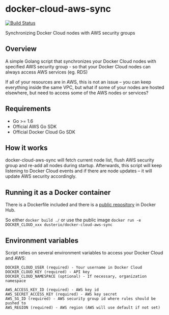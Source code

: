 # docker-cloud-aws-sync
[![Build Status](https://travis-ci.org/dusterio/docker-cloud-aws-sync.svg?branch=master)](https://travis-ci.org/dusterio/docker-cloud-aws-sync)

Synchronizing Docker Cloud nodes with AWS security groups

## Overview

A simple Golang script that synchronizes your Docker Cloud nodes with specified AWS security group - 
so that your Docker Cloud nodes can always access AWS services (eg. RDS)

If all of your resources are in AWS, this is not an issue – you can keep everything inside the same VPC, but what if some of
your nodes are hosted elsewhere, but need to access some of the AWS nodes or services?

## Requirements

- Go >= 1.6
- Official AWS Go SDK
- Official Docker Cloud Go SDK

## How it works

docker-cloud-aws-sync will fetch current node list, flush AWS security group and re-add all nodes during startup.
Afterwards, this script will keep listening to Docker Cloud events and if there are node updates – it will update AWS
security accordingly.

## Running it as a Docker container

There is a Dockerfile included and there is a [public repository](https://hub.docker.com/r/dusterio/docker-cloud-aws-sync/) in Docker Hub.

So either ```docker build ./``` or use the public image ```docker run -e DOCKER_CLOUD_xxx dusterio/docker-cloud-aws-sync```

## Environment variables

Script relies on several environment variables to access your Docker Cloud and AWS:

```
DOCKER_CLOUD_USER (required) - Your username in Docker Cloud
DOCKER_CLOUD_KEY (required) - API key
DOCKER_CLOUD_NAMESPACE (optional) - If necessary, organization namespace

AWS_ACCESS_KEY_ID (required) - AWS key id
AWS_SECRET_ACCESS_KEY (required) - AWS key secret
AWS_SG_ID (required) - AWS security group id where rules should be pushed to
AWS_REGION (required) - AWS region (AWS will use default if not set)

```